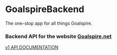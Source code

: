 # GoalspireBackend

The one-stop app for all things Goalspire.

### Backend API for the website [Goalspire.net](https://goalspire.net/)

[v1 API DOCUMENTATION](https://docs.goalspire.net/)
